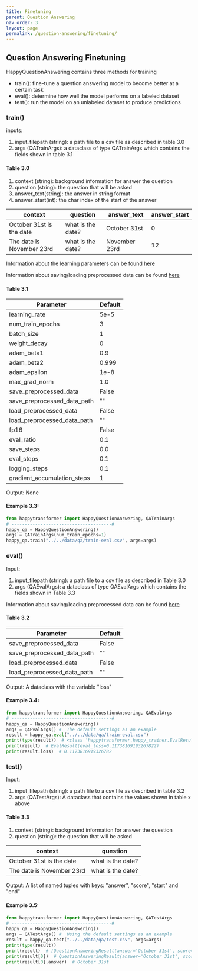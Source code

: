 ```yaml
---
title: Finetuning
parent: Question Answering
nav_order: 3
layout: page
permalink: /question-answering/finetuning/
---
```


## Question Answering Finetuning

HappyQuestionAnswering contains three methods for training 
- train(): fine-tune a question answering model to become better at a certain task
- eval(): determine how well the model performs on a labeled dataset
- test(): run the model on an unlabeled dataset to produce predictions  

### train()

inputs: 
1. input_filepath (string): a path file to a csv file as described in table 3.0
2. args (QATrainArgs): a dataclass of type QATrainArgs which contains the fields shown in table 3.1


#### Table 3.0

1. context (string): background information for answer the question
2. question (string): the question that will be asked 
3. answer_text(string): the answer in string format 
4. answer_start(int): the char index of the start of the answer

| context                   | question          | answer_text   | answer_start |
|---------------------------|-------------------|---------------|--------------|
| October 31st is the date  | what is the date? | October 31st  | 0            |
| The date is November 23rd | what is the date? | November 23rd | 12           |



Information about the learning parameters can be found [here](/learning-parameters/)

Information about saving/loading preprocessed data can be found [here](/save-load/)

#### Table 3.1

| Parameter                     | Default |
|-------------------------------|---------|
| learning_rate                 | 5e-5    |
| num_train_epochs              | 3       |
| batch_size                    | 1       |
| weight_decay                  | 0       |
| adam_beta1                    | 0.9     |
| adam_beta2                    | 0.999   |
| adam_epsilon                  | 1e-8    |
| max_grad_norm                 | 1.0     |
| save_preprocessed_data        | False   |
| save_preprocessed_data_path   | ""      |
| load_preprocessed_data        | False   |
| load_preprocessed_data_path   | ""      |
| fp16                          | False   |
| eval_ratio                    | 0.1     |
| save_steps                    | 0.0     |
| eval_steps                    | 0.1     |
| logging_steps                 | 0.1     |
| gradient_accumulation_steps   | 1       |

Output: None
 

#### Example 3.3:
```python
from happytransformer import HappyQuestionAnswering, QATrainArgs
# --------------------------------------#
happy_qa = HappyQuestionAnswering()
args = QATrainArgs(num_train_epochs=1)
happy_qa.train("../../data/qa/train-eval.csv", args=args)

```

### eval()
Input:
1. input_filepath (string): a path file to a csv file as described in Table 3.0
2. args (QAEvalArgs): a dataclass of type QAEvalArgs which contains the fields shown in Table 3.3


Information about saving/loading preprocessed data can be found [here](/save-load-data/)

#### Table 3.2

| Parameter                     |Default|
|-------------------------------|-------|
| save_preprocessed_data        | False |
| save_preprocessed_data_path   | ""    |
| load_preprocessed_data        | False |
| load_preprocessed_data_path   | ""    |



Output: A dataclass with the variable "loss"

#### Example 3.4:
```python
from happytransformer import HappyQuestionAnswering, QAEvalArgs
# --------------------------------------#
happy_qa = HappyQuestionAnswering()
args = QAEvalArgs() #  The default settings as an example
result = happy_qa.eval("../../data/qa/train-eval.csv")
print(type(result))  # <class 'happytransformer.happy_trainer.EvalResult'>
print(result)  # EvalResult(eval_loss=0.11738169193267822)
print(result.loss)  # 0.1173816919326782

```

### test()
Input:
1. input_filepath (string): a path file to a csv file as described in table 3.2
2. args (QATestArgs): A dataclass that contains the values shown in table x above

#### Table 3.3

1. context (string): background information for answer the question
2. question (string): the question that will be asked 

| context                   | question          | 
|---------------------------|-------------------|
| October 31st is the date  | what is the date? |
| The date is November 23rd | what is the date? | 


Output: A list of named tuples with keys: "answer", "score", "start" and "end"


#### Example 3.5:
```python
from happytransformer import HappyQuestionAnswering, QATestArgs
# --------------------------------------#
happy_qa = HappyQuestionAnswering()
args = QATestArgs() #  Using the default settings as an example
result = happy_qa.test("../../data/qa/test.csv", args=args)
print(type(result))
print(result)  # [QuestionAnsweringResult(answer='October 31st', score=0.9939756989479065, start=0, end=12), QuestionAnsweringResult(answer='November 23rd', score=0.967872679233551, start=12, end=25)]
print(result[0])  # QuestionAnsweringResult(answer='October 31st', score=0.9939756989479065, start=0, end=12)
print(result[0].answer)  # October 31st

```

